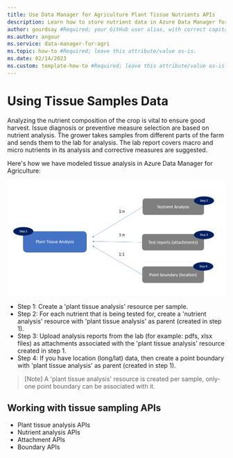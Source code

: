 ```yaml
---
title: Use Data Manager for Agriculture Plant Tissue Nutrients APIs 
description: Learn how to store nutrient data in Azure Data Manager for Agriculture
author: gourdsay #Required; your GitHub user alias, with correct capitalization.
ms.author: angour
ms.service: data-manager-for-agri
ms.topic: how-to #Required; leave this attribute/value as-is.
ms.date: 02/14/2023
ms.custom: template-how-to #Required; leave this attribute/value as-is.
---
```


# Using Tissue Samples Data

Analyzing the nutrient composition of the crop is vital to ensure good harvest. Issue diagnosis or preventive measure selection are based on nutrient analysis. The grower takes samples from different parts of the farm and sends them to the lab for analysis. The lab report covers macro and micro nutrients in its analysis and corrective measures are suggested. 

Here's how we have modeled tissue analysis in Azure Data Manager for Agriculture:

![Schema](./media/schema.PNG)

* Step 1: Create a 'plant tissue analysis' resource per sample.
* Step 2: For each nutrient that is being tested for, create a 'nutrient analysis' resource with 'plant tissue analysis' as parent (created in step 1). 
* Step 3: Upload analysis reports from the lab (for example: pdfs, xlsx files) as attachments associated with the 'plant tissue analysis' resource created in step 1. 
* Step 4: If you have location (long/lat) data, then create a point boundary with 'plant tissue analysis' as parent (created in step 1). 

>[Note]
> A 'plant tissue analysis' resource is created per sample, only-one point boundary can be associated with it.

## Working with tissue sampling APIs

* Plant tissue analysis APIs
* Nutrient analysis APIs 
* Attachment APIs 
* Boundary APIs 
